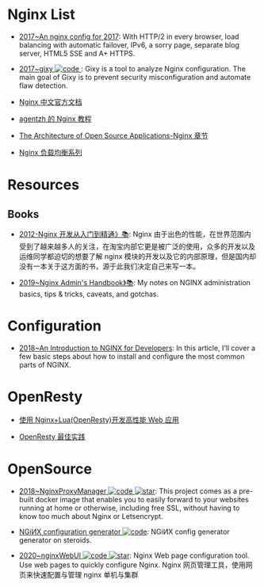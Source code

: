 # Nginx List

- [2017~An nginx config for 2017](https://certsimple.com/blog/nginx-http2-load-balancing-config): With HTTP/2 in every browser, load balancing with automatic failover, IPv6, a sorry page, separate blog server, HTML5 SSE and A+ HTTPS.

- [2017~gixy ![code](https://ng-tech.icu/assets/code.svg) ](https://github.com/yandex/gixy): Gixy is a tool to analyze Nginx configuration. The main goal of Gixy is to prevent security misconfiguration and automate flaw detection.

- [Nginx 中文官方文档](https://www.gitbook.com/book/wizardforcel/nginx-doc/details)

- [agentzh 的 Nginx 教程](https://openresty.org/download/agentzh-nginx-tutorials-zhcn.html#02-NginxDirectiveExecOrder01)

- [The Architecture of Open Source Applications-Nginx 章节](http://aosabook.org/en/nginx.html)

- [Nginx 负载均衡系列](http://blog.csdn.net/zhangskd/article/details/50208527)

# Resources

## Books

- [2012-Nginx 开发从入门到精通》📚](http://tengine.taobao.org/book/index.html): Nginx 由于出色的性能，在世界范围内受到了越来越多人的关注，在淘宝内部它更是被广泛的使用，众多的开发以及运维同学都迫切的想要了解 nginx 模块的开发以及它的内部原理，但是国内却没有一本关于这方面的书，源于此我们决定自己来写一本。

- [2019~Nginx Admin's Handbook》📚](https://github.com/trimstray/nginx-admins-handbook): My notes on NGINX administration basics, tips & tricks, caveats, and gotchas.

# Configuration

- [2018~An Introduction to NGINX for Developers](https://medium.freecodecamp.org/an-introduction-to-nginx-for-developers-62179b6a458f): In this article, I’ll cover a few basic steps about how to install and configure the most common parts of NGINX.

# OpenResty

- [使用 Nginx+Lua(OpenResty)开发高性能 Web 应用](http://jinnianshilongnian.iteye.com/blog/2280928)

- [OpenResty 最佳实践](https://moonbingbing.gitbooks.io/openresty-best-practices/content/index.html)

# OpenSource

- [2018~NginxProxyManager ![code](https://ng-tech.icu/assets/code.svg) ![star](https://img.shields.io/github/stars/NginxProxyManager/nginx-proxy-manager)](https://github.com/NginxProxyManager/nginx-proxy-manager): This project comes as a pre-built docker image that enables you to easily forward to your websites running at home or otherwise, including free SSL, without having to know too much about Nginx or Letsencrypt.

- [NGiИX configuration generator ![code](https://ng-tech.icu/assets/code.svg)](https://github.com/valentinxxx/nginxconfig.io): NGiИX config generator generator on steroids.

- [2020~nginxWebUI ![code](https://ng-tech.icu/assets/code.svg) ![star](https://img.shields.io/github/stars/cym1102/nginxWebUI)](https://github.com/cym1102/nginxWebUI): Nginx Web page configuration tool. Use web pages to quickly configure Nginx. Nginx 网页管理工具，使用网页来快速配置与管理 nginx 单机与集群
